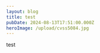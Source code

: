 ```yaml
---
layout: blog
title: test
pubDate: 2024-08-13T17:51:00.000Z
heroImage: /upload/cvss5084.jpg
---
```

test

